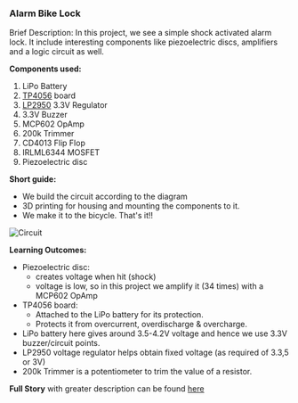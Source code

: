 ### Alarm Bike Lock
Brief Description: In this project, we see a simple shock activated alarm lock. It include interesting components like piezoelectric discs, amplifiers and a logic circuit as well.

**Components used:**
1. LiPo Battery
2. [TP4056](http://www.tp4056.com/d/tp4056.pdf) board
3. [LP2950](http://www.ti.com/lit/ds/snvs764q/snvs764q.pdf?&ts=1590159047380) 3.3V Regulator
4. 3.3V Buzzer
5. MCP602 OpAmp
6. 200k Trimmer
7. CD4013 Flip Flop
8. IRLML6344 MOSFET
9. Piezoelectric disc

**Short guide:**
* We build the circuit according to the diagram 
* 3D printing for housing and mounting the components to it. 
* We make it to the bicycle.
That's it!!

![Circuit](https://content.instructables.com/FRF/JSVS/K891P8RL/FRFJSVSK891P8RL.LARGE.jpg?auto=webp&frame=1&width=784&height=1024&fit=bounds)

**Learning Outcomes:**
* Piezoelectric disc:
    * creates voltage when hit (shock)
    * voltage is low, so in this project we amplify it (34 times) with a MCP602 OpAmp
* TP4056 board:
    * Attached to the LiPo battery for its protection.
    * Protects it from overcurrent, overdischarge & overcharge.
* LiPo battery here gives around 3.5-4.2V voltage and hence we use 3.3V buzzer/circuit points.
* LP2950 voltage regulator helps obtain fixed voltage (as required of 3.3,5 or 3V)
* 200k Trimmer is a potentiometer to trim the value of a resistor.

**Full Story** with greater description can be found [here](https://www.instructables.com/id/DIY-Alarm-Bike-Lock-Shock-Activated/)
